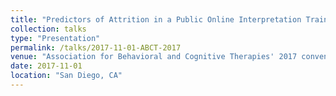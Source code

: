 ```yaml
---
title: "Predictors of Attrition in a Public Online Interpretation Training Program for Anxiety"
collection: talks
type: "Presentation"
permalink: /talks/2017-11-01-ABCT-2017
venue: "Association for Behavioral and Cognitive Therapies' 2017 convention"
date: 2017-11-01
location: "San Diego, CA"
---
```

